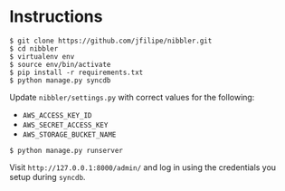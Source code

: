 Instructions
===========

```
$ git clone https://github.com/jfilipe/nibbler.git
$ cd nibbler
$ virtualenv env
$ source env/bin/activate
$ pip install -r requirements.txt
$ python manage.py syncdb
```

Update `nibbler/settings.py` with correct values for the following:

* `AWS_ACCESS_KEY_ID`
* `AWS_SECRET_ACCESS_KEY`
* `AWS_STORAGE_BUCKET_NAME`

```
$ python manage.py runserver
```

Visit `http://127.0.0.1:8000/admin/` and log in using the credentials you setup during `syncdb`.
